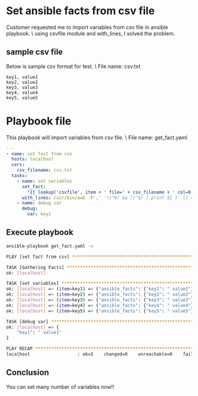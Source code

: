 # Set ansible facts from csv file
Customer requested me to import variables from csv file in ansible playbook. \\
using csvfile module and with_lines, I solved the problem.

## sample csv file
Below is sample csv format for test. \\
File name: csv.txt
``` 
key1, value1
key2, value2
key3, value3
key4, value4
key5, value5
```

# Playbook file
This playbook will import variables from csv file. \\
File name: get_fact.yaml
``` yaml
---
- name: set fact from csv
  hosts: localhost
  vars:
    csv_filename: csv.txt
  tasks:
    - name: set variables
      set_fact:
        "{{ lookup('csvfile', item + ' file=' + csv_filename + ' col=0 delimiter=,') }}": "{{ lookup('csvfile', item + ' file=' + csv_filename + ' col=1 delimiter=,') }}"
      with_lines: /usr/bin/awk -F',' '!/^#/ && !/^$/ { print $1 }' {{ csv_filename}}
    - name: debug var
      debug:
        var: key1
```

## Execute playbook
``` sh
ansible-playbook get_fact.yaml -v

PLAY [set fact from csv] *********************************************************************************************************************************************************

TASK [Gathering Facts] ***********************************************************************************************************************************************************
ok: [localhost]

TASK [set variables] *************************************************************************************************************************************************************
ok: [localhost] => (item=key1) => {"ansible_facts": {"key1": " value1"}, "ansible_facts_cacheable": false, "changed": false, "item": "key1"}
ok: [localhost] => (item=key2) => {"ansible_facts": {"key2": " value2"}, "ansible_facts_cacheable": false, "changed": false, "item": "key2"}
ok: [localhost] => (item=key3) => {"ansible_facts": {"key3": " value3"}, "ansible_facts_cacheable": false, "changed": false, "item": "key3"}
ok: [localhost] => (item=key4) => {"ansible_facts": {"key4": " value4"}, "ansible_facts_cacheable": false, "changed": false, "item": "key4"}
ok: [localhost] => (item=key5) => {"ansible_facts": {"key5": " value5"}, "ansible_facts_cacheable": false, "changed": false, "item": "key5"}

TASK [debug var] *****************************************************************************************************************************************************************
ok: [localhost] => {
    "key1": " value1"
}

PLAY RECAP ***********************************************************************************************************************************************************************
localhost                  : ok=3    changed=0    unreachable=0    failed=0
```

## Conclusion
You can set many number of variables now!!
